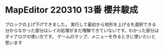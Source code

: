 # MapEditor 220310 13番 櫻井駿成
ブロックの上げ下げできました。
実行して最初から地形を上げるを選択できる
分からなかった部分はレイの処理がまだ理解できていないです。わかった部分はダイアログの使い方です。
ゲームのマップ、メニューを作るときに使いたいと思います
